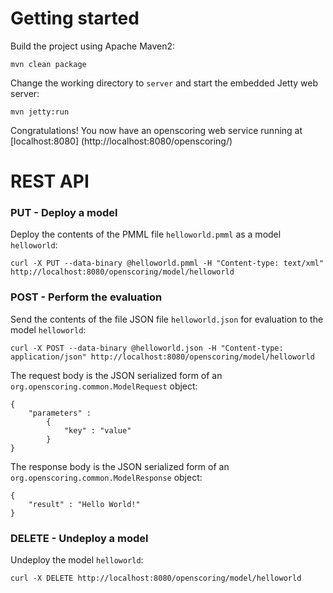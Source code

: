 # Getting started

Build the project using Apache Maven2:
```
mvn clean package
```

Change the working directory to `server` and start the embedded Jetty web server:
```
mvn jetty:run
```

Congratulations! You now have an openscoring web service running at [localhost:8080] (http://localhost:8080/openscoring/)

# REST API

### PUT - Deploy a model

Deploy the contents of the PMML file `helloworld.pmml` as a model `helloworld`:
```
curl -X PUT --data-binary @helloworld.pmml -H "Content-type: text/xml" http://localhost:8080/openscoring/model/helloworld
```

### POST - Perform the evaluation

Send the contents of the file JSON file `helloworld.json` for evaluation to the model `helloworld`:
```
curl -X POST --data-binary @helloworld.json -H "Content-type: application/json" http://localhost:8080/openscoring/model/helloworld
```

The request body is the JSON serialized form of an `org.openscoring.common.ModelRequest` object:
```
{
	"parameters" :
		{
			"key" : "value"
		}
}
```

The response body is the JSON serialized form of an `org.openscoring.common.ModelResponse` object:
```
{
	"result" : "Hello World!"
}
```

### DELETE - Undeploy a model

Undeploy the model `helloworld`:
```
curl -X DELETE http://localhost:8080/openscoring/model/helloworld
```
